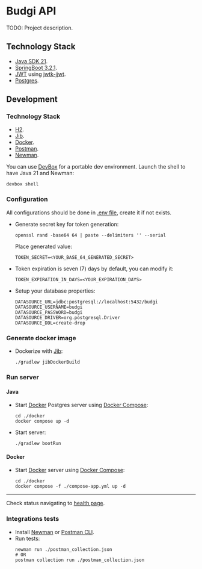 # Budgi API

TODO: Project description.

## Technology Stack

- [Java SDK 21](https://www.oracle.com/java/technologies/downloads/#java21).
- [SpringBoot 3.2.1](https://spring.io/projects/spring-boot/).
- [JWT](https://jwt.io/) using [jwtk-jjwt](https://github.com/jwtk/jjwt).
- [Postgres](https://www.postgresql.org/).

## Development

### Technology Stack

- [H2](https://h2database.com/html/main.html).
- [Jib](https://github.com/GoogleContainerTools/jib).
- [Docker](https://www.docker.com/).
- [Postman](https://www.postman.com/).
- [Newman](https://github.com/postmanlabs/newman).

You can use [DevBox](https://www.jetpack.io/devbox/) for a portable dev environment. Launch the shell to have Java 21 and Newman:
```shell
devbox shell
```

### Configuration

All configurations should be done in [.env file](./.env), create it if not exists.

- Generate secret key for token generation:
  ```shell
  openssl rand -base64 64 | paste --delimiters '' --serial
  ```
  Place generated value:
  ```properties
  TOKEN_SECRET=<YOUR_BASE_64_GENERATED_SECRET>
  ```
- Token expiration is seven (7) days by default, you can modify it:
  ```properties
  TOKEN_EXPIRATION_IN_DAYS=<YOUR_EXPIRATION_DAYS>
  ```
- Setup your database properties:
  ```properties
  DATASOURCE_URL=jdbc:postgresql://localhost:5432/budgi
  DATASOURCE_USERNAME=budgi
  DATASOURCE_PASSWORD=budgi
  DATASOURCE_DRIVER=org.postgresql.Driver
  DATASOURCE_DDL=create-drop
  ```

### Generate docker image

- Dockerize with [Jib](https://github.com/GoogleContainerTools/jib/tree/master/jib-gradle-plugin):
  ```shell
  ./gradlew jibDockerBuild
  ```

### Run server

#### Java

- Start [Docker](https://www.docker.com/) Postgres server using [Docker Compose](https://docs.docker.com/compose/):
  ```shell
  cd ./docker
  docker compose up -d
  ```
- Start server:
  ```shell
  ./gradlew bootRun
  ```

#### Docker

- Start [Docker](https://www.docker.com/) server using [Docker Compose](https://docs.docker.com/compose/):
  ```shell
  cd ./docker
  docker compose -f ./compose-app.yml up -d
  ```

---

Check status navigating to [health page](http://localhost:8080/manage/health).

### Integrations tests

- Install [Newman](https://learning.postman.com/docs/collections/using-newman-cli/installing-running-newman/) or [Postman CLI](https://learning.postman.com/docs/postman-cli/postman-cli-installation/).
- Run tests:
  ```shell
  newman run ./postman_collection.json
  # OR
  postman collection run ./postman_collection.json
  ```
